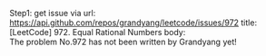 Step1: get issue via url: https://api.github.com/repos/grandyang/leetcode/issues/972 
 title:[LeetCode] 972. Equal Rational Numbers 
 body:  
 The problem No.972 has not been written by Grandyang yet!